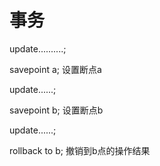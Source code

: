 # 事务

update..........;

savepoint a; 设置断点a

update......;

savepoint b; 设置断点b

update......;

rollback to b; 撤销到b点的操作结果
